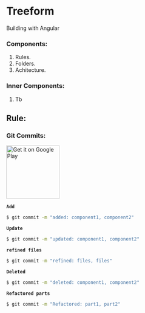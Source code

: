 
# Treeform
Building with Angular 

### Components:
1. Rules.
2. Folders.
3. Achitecture.

### Inner Components:
1. Tb


## Rule:


### Git Commits:

<img src="https://firebasestorage.googleapis.com/v0/b/thedroid-835ee.appspot.com/o/developments%2Ftreeform_2.png?alt=media&token=8122e058-5f70-40a9-a5b2-f01df82193b9" alt="Get it on Google Play"
     height="140"/>

**` Add `**

```cmd
$ git commit -m "added: component1, component2"
```


**` Update `**

```cmd
$ git commit -m "updated: component1, component2"
```

**` refined files `**

```cmd
$ git commit -m "refined: files, files"
```

**` Deleted `**

```cmd
$ git commit -m "deleted: component1, component2"
```

**` Refactored parts `**

```cmd
$ git commit -m "Refactored: part1, part2"
```



